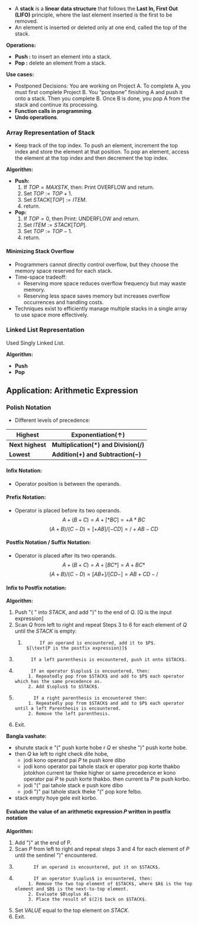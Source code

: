 - A **stack** is a **linear data structure** that follows the **Last In, First Out (LIFO)** principle, where the last element inserted is the first to be removed.
- An element is inserted or deleted only at one end, called the top of the stack.

**Operations:**
- **Push :** to insert an element into a stack.
- **Pop :** delete an element from a stack.

**Use cases:**
- Postponed Decisions: You are working on Project A. To complete A, you must first complete Project B. You “postpone” finishing A and push it onto a stack. Then you complete B. Once B is done, you pop A from the stack and continue its processing.
- **Function calls in programming**.
- **Undo operations**.

### Array Representation of Stack

- Keep track of the top index. To push an element, increment the top index and store the element at that position. To pop an element, access the element at the top index and then decrement the top index. 

**Algorithm:**
- **Push:**
	1. If $TOP = MAXSTK$, then: Print $\text{OVERFLOW}$ and return.
	2. Set $TOP:=TOP+1$.
	3. Set $STACK[TOP]:=ITEM$.
	4. return.
- **Pop:**
	1. If $TOP= 0$, then Print: $\text{UNDERFLOW}$ and return.
	2. Set $ITEM:=STACK[TOP]$.
	3. Set $TOP:=TOP-1$.
	4. return.
#### Minimizing Stack Overflow
- Programmers cannot directly control overflow, but they choose the memory space reserved for each stack.    
- Time-space tradeoff:
    - Reserving more space reduces overflow frequency but may waste memory.
    - Reserving less space saves memory but increases overflow occurrences and handling costs.
- Techniques exist to efficiently manage multiple stacks in a single array to use space more effectively.

### Linked List Representation

Used Singly Linked List.

**Algorithm:**
- **Push**
- **Pop**


## Application: Arithmetic Expression

### Polish Notation
- Different levels of precedence:

| Highest          | Exponentiation$(\uparrow)$                |
| ---------------- | ----------------------------------------- |
| **Next highest** | **Multiplication$(*)$ and Division$(/)$** |
| **Lowest**       | **Addition$(+)$ and Subtraction$(-)$**    |

#### Infix Notation:
- Operator position is between the operands.

#### Prefix Notation:
- Operator is placed before its two operands.
$$A+(B+C) = A + [*BC] = +A*BC$$
$$(A+B)/(C-D)=[+AB]/[-CD] = /+AB-CD$$

#### Postfix Notation / Suffix Notation:
- Operator is placed after its two operands.
$$A+(B+C)=A+[BC*]=A+BC*$$
$$(A+B)/(C-D)=[AB+]/[CD-]=AB+CD-/$$

#### Infix to Postfix notation:

**Algorithm:**
1. Push "$($ " into $STACK$, and add "$)$" to the end of $Q$. $[\text{Q is the input expression}]$
2. Scan $Q$ from left to right and repeat Steps $3$ to $6$ for each element of $Q$ until the $STACK$ is empty:
	1.           If an operand is encountered, add it to $P$.
			$[\text{P is the postfix expression}]$
3.           If a left parenthesis is encountered, push it onto $STACK$.
4.           If an operator $\oplus$ is encountered, then:
			1. Repeatedly pop from $STACK$ and add to $P$ each operator which has the same precedence as.
			2. Add $\oplus$ to $STACK$.
5.            If a right parenthesis is encountered then:
			1. Repeatedly pop from $STACK$ and add to $P$ each operator until a left Parenthesis is encountered.
			2. Remove the left parenthesis.
6. Exit.

**Bangla vashate:**
- shurute stack e "$($" push korte hobe r $Q$ er sheshe "$)$" push korte hobe.
- then $Q$ ke left to right check dite hobe,
	- jodi kono operand pai $P$ te push kore dibo
	- jodi kono operator pai tahole stack er operator pop korte thakbo jotokhon current tar theke higher or same precedence er kono operator pai $P$ te push korte thakbo. then current ta $P$ te push korbo.
	- jodi "$($" pai tahole stack e push kore dibo
	- jodi "$)$" pai tahole stack theke "$($" pop kore felbo.
- stack empty hoye gele exit korbo.

#### Evaluate the value of an arithmetic expression $P$ written in postfix notation

**Algorithm:**
1. Add "$)$" at the end of P.
2. Scan $P$ from left to right and repeat steps $3$ and $4$ for each element of $P$ until the sentinel "$)$" encountered.
3.            If an operand is encountered, put it on $STACK$.
4.            If an operator $\oplus$ is encountered, then:
			1. Remove the two top element of $STACK$, where $A$ is the top element and $B$ is the next-to-top element.
			2. Evaluate $B\oplus A$.
			3. Place the result of $(2)$ back on $STACK$.
5. Set $VALUE$ equal to the top element on $STACK$.
6. Exit.

